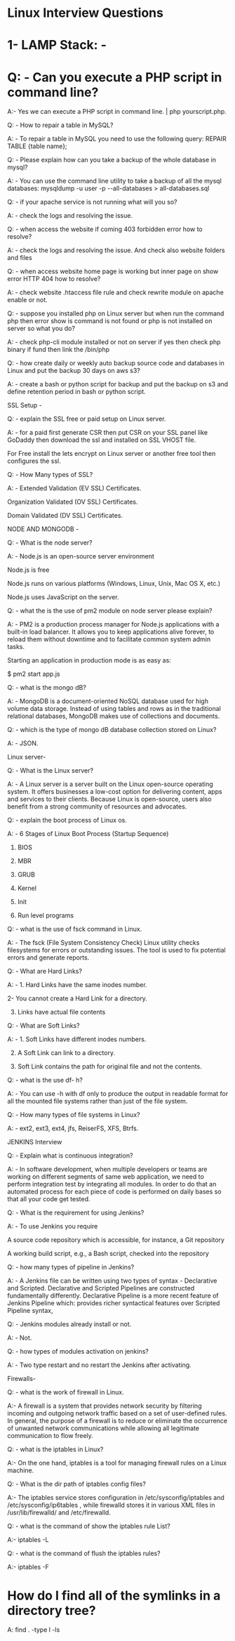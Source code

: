 #                                                           Linux Interview Questions  

 

#   1- LAMP Stack: -  

# Q: - Can you execute a PHP script in command line? 

A:-  Yes we can execute a PHP script in command line. | php yourscript.php. 

 

Q: - How to repair a table in MySQL? 

A: - To repair a table in MySQL you need to use the following query: REPAIR TABLE {table name}; 

 

Q: - Please explain how can you take a backup of the whole database in mysql? 

A: - You can use the command line utility to take a backup of all the mysql databases:  mysqldump -u user -p --all-databases > all-databases.sql 

 

Q: - if your apache service is not running what will you so? 

A: - check the logs and resolving the issue. 

  

Q: - when access the website if coming 403 forbidden error how to resolve? 

A: - check the logs and resolving the issue. And check also website folders and files 

 

Q: - when access website home page is working but inner page on show error HTTP 404 how to resolve? 

A: - check website .htaccess file rule and check rewrite module on apache enable or not. 

 

Q: - suppose you installed php on Linux server but when run the command php then error show is command is not found or php is not installed on server so what you do?  

A: - check php-cli module installed or not on server if yes then check php binary if fund then link the /bin/php  

 

 

 

 

 

 

Q: - how create daily or weekly auto backup source code and databases in Linux and put the backup 30 days on aws s3? 

A: - create a bash or python script for backup and put the backup on s3 and define retention period in bash or python script. 

 

SSL Setup -  

 

Q: - explain the SSL free or paid setup on Linux server. 

A: - for a paid first generate CSR then put CSR on your SSL panel like GoDaddy then download the ssl and installed on SSL VHOST file.  

For Free install the lets encrypt on Linux server or another free tool then configures the ssl. 

 

Q: - How Many types of SSL? 

A: - Extended Validation (EV SSL) Certificates. 

Organization Validated (OV SSL) Certificates. 

Domain Validated (DV SSL) Certificates. 

 

NODE AND MONGODB - 

 

Q: - What is the node server? 

A: - Node.js is an open-source server environment 

Node.js is free 

Node.js runs on various platforms (Windows, Linux, Unix, Mac OS X, etc.) 

Node.js uses JavaScript on the server. 

 

Q: - what the is the use of pm2 module on node server please explain? 

A: - PM2 is a production process manager for Node.js applications with a built-in load balancer. It allows you to keep applications alive forever, to reload them without downtime and to facilitate common system admin tasks. 

 Starting an application in production mode is as easy as: 

$ pm2 start app.js 

 

Q: - what is the mongo dB? 

A: - MongoDB is a document-oriented NoSQL database used for high volume data storage. Instead of using tables and rows as in the traditional relational databases, MongoDB makes use of collections and documents. 

 

Q: - which is the type of mongo dB database collection stored on Linux? 

A: - JSON. 

 

Linux server- 

 

Q: - What is the Linux server? 

A: - A Linux server is a server built on the Linux open-source operating system. It offers businesses a low-cost option for delivering content, apps and services to their clients. Because Linux is open-source, users also benefit from a strong community of resources and advocates. 

 

Q: - explain the boot process of Linux os. 

A: - 6 Stages of Linux Boot Process (Startup Sequence) 

1. BIOS 

2. MBR 

3. GRUB 

4. Kernel 

5. Init 

6. Run level programs 

 

 

 

Q: - what is the use of fsck command in Linux. 

A: - The fsck (File System Consistency Check) Linux utility checks filesystems for errors or outstanding issues. The tool is used to fix potential errors and generate reports. 

 

Q: - What are Hard Links? 

A: - 1. Hard Links have the same inodes number. 

2- You cannot create a Hard Link for a directory. 

3. Links have actual file contents 

 

Q: - What are Soft Links? 

A: - 1. Soft Links have different inodes numbers. 

2. A Soft Link can link to a directory. 

3. Soft Link contains the path for original file and not the contents. 

 

Q: - what is the use df- h? 

A: - You can use -h with df only to produce the output in readable format for all the mounted file systems rather than just of the file system. 

 

Q: - How many types of file systems in Linux? 

A: - ext2, ext3, ext4, jfs, ReiserFS, XFS, Btrfs. 

 

JENKINS Interview 

 

 

Q: - Explain what is continuous integration? 

A: - In software development, when multiple developers or teams are working on different segments of same web application, we need to perform integration test by integrating all modules.  In order to do that an automated process for each piece of code is performed on daily bases so that all your code get tested. 

 

Q: - What is the requirement for using Jenkins? 

A: - To use Jenkins you require 

A source code repository which is accessible, for instance, a Git repository 

A working build script, e.g., a Bash script, checked into the repository 

 

Q: - how many types of pipeline in Jenkins? 

A: - A Jenkins file can be written using two types of syntax - Declarative and Scripted. Declarative and Scripted Pipelines are constructed fundamentally differently. Declarative Pipeline is a more recent feature of Jenkins Pipeline which: provides richer syntactical features over Scripted Pipeline syntax, 

 

Q: - Jenkins modules already install or not. 

A: - Not. 

 

Q: - how types of modules activation on jenkins? 

A: - Two type restart and no restart the Jenkins after activating. 

 

Firewalls-  

Q: - what is the work of firewall in Linux. 

A:- A firewall is a system that provides network security by filtering incoming and outgoing network traffic based on a set of user-defined rules. In general, the purpose of a firewall is to reduce or eliminate the occurrence of unwanted network communications while allowing all legitimate communication to flow freely. 

 

Q: - what is the iptables in Linux? 

A:- On the one hand, iptables is a tool for managing firewall rules on a Linux machine. 

 

Q: - What is the dir path of iptables config files? 

A:- The iptables service stores configuration in /etc/sysconfig/iptables and /etc/sysconfig/ip6tables , while firewalld stores it in various XML files in /usr/lib/firewalld/ and /etc/firewalld. 

 

Q: - what is the command of show the iptables rule List? 

A:- iptables -L 

 

Q: - what is the command of flush the iptables rules? 

A:- iptables -F 

 

# How do I find all of the symlinks in a directory tree? 

A: find . -type l -ls 

 
